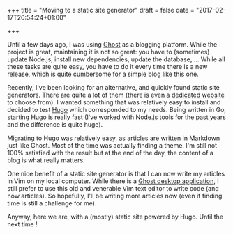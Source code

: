 +++
title = "Moving to a static site generator"
draft = false
date = "2017-02-17T20:54:24+01:00"

+++

Until a few days ago, I was using [Ghost](https://ghost.org) as a blogging platform.
While the project is great, maintaining it is not so great: you have to (sometimes) update Node.js, install new dependencies, update the database, ...
While all these tasks are quite easy, you have to do it every time there is a new release, which is quite cumbersome for a simple blog like this one.

Recently, I've been looking for an alternative, and quickly found static site generators.
There are quite a lot of them (there is even a [dedicated website](https://www.staticgen.com) to choose from).
I wanted something that was relatively easy to install and decided to test [Hugo](http://gohugo.io) which corresponded to my needs.
Being written in Go, starting Hugo is really fast (I've worked with Node.js tools for the past years and the difference is quite huge).

Migrating to Hugo was relatively easy, as articles are written in Markdown just like Ghost.
Most of the time was actually finding a theme.
I'm still not 100% satisfied with the result but at the end of the day, the content of a blog is what really matters.

One nice benefit of a static site generator is that I can now write my articles in Vim on my local computer.
While there is a [Ghost desktop application](https://blog.ghost.org/desktop/), I still prefer to use this old and venerable Vim text editor to write code (and now articles).
So hopefully, I'll be writing more articles now (even if finding time is still a challenge for me).

Anyway, here we are, with a (mostly) static site powered by Hugo.
Until the next time !
